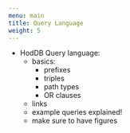 ```yaml
---
menu: main
title: Query Language
weight: 5
---
```


- HodDB Query language:
    - basics:
      - prefixes
      - triples
      - path types
      - OR clauses
    - links
    - example queries explained!
    - make sure to have figures
